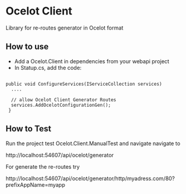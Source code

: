 # Ocelot Client

Library for re-routes generator in Ocelot format

## How to use
- Add a Ocelot.Client in dependencies from your webapi project
- In Statup.cs, add the code:

```

public void ConfigureServices(IServiceCollection services)
  ....

  // allow Ocelot Client Generator Routes
  services.AddOcelotConfigurationGen();
 }
```

## How to Test

Run the project test Ocelot.Client.ManualTest and navigate navigate to

http://localhost:54607/api/ocelot/generator

For generate the re-routes try

http://localhost:54607/api/ocelot/generator/http/myadress.com/80?prefixAppName=myapp

